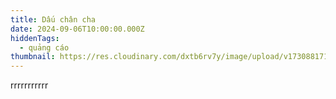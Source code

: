 ```yaml
---
title: Dấu chân cha
date: 2024-09-06T10:00:00.000Z
hiddenTags:
  - quảng cáo
thumbnail: https://res.cloudinary.com/dxtb6rv7y/image/upload/v1730881712/quoc_te_phu_nu_gwxhiw.jpg
---
```

rrrrrrrrrrr
